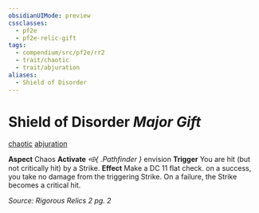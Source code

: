 ```yaml
---
obsidianUIMode: preview
cssclasses:
  - pf2e
  - pf2e-relic-gift
tags:
  - compendium/src/pf2e/rr2
  - trait/chaotic
  - trait/abjuration
aliases:
  - Shield of Disorder
---
```

# Shield of Disorder *Major Gift*  
[chaotic](rules/traits/chaotic.md "Chaotic Item Trait")  [abjuration](rules/traits/abjuration.md "Abjuration Item Trait")  

**Aspect** Chaos
**Activate** *⬲{ .Pathfinder }* envision
**Trigger** You are hit (but not critically hit) by a Strike.
**Effect** Make a DC 11 flat check. on a success, you take no damage from the triggering Strike. On a failure, the Strike becomes a critical hit.

*Source: Rigorous Relics 2 pg. 2*  